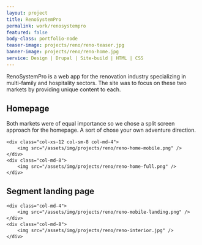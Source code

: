 ```yaml
---
layout: project
title: RenoSystemPro
permalink: work/renosystempro
featured: false
body-class: portfolio-node
teaser-image: projects/reno/reno-teaser.jpg
banner-image: projects/reno/reno-home.jpg
service: Design | Drupal | Site-build | HTML | CSS
---
```


RenoSystemPro is a web app for the renovation industry specializing in multi-family and hospitality sectors. The site was to focus on these two markets by providing unique content to each. 


## Homepage

Both markets were of equal importance so we chose a split screen approach for the homepage. A sort of chose your own adventure direction.

<div class="row justify-content-center img-section">

	<div class="col-xs-12 col-sm-8 col-md-4">
		<img src="/assets/img/projects/reno/reno-home-mobile.png" /> 
	</div>
	<div class="col-md-8">
		<img src="/assets/img/projects/reno/reno-home-full.png" />
	</div>
</div>

## Segment landing page
<div class="row img-section">

	<div class="col-md-4">
		<img src="/assets/img/projects/reno/reno-mobile-landing.png" /> 
	</div>
	<div class="col-md-8">
		<img src="/assets/img/projects/reno/reno-interior.jpg" />
	</div>
</div>